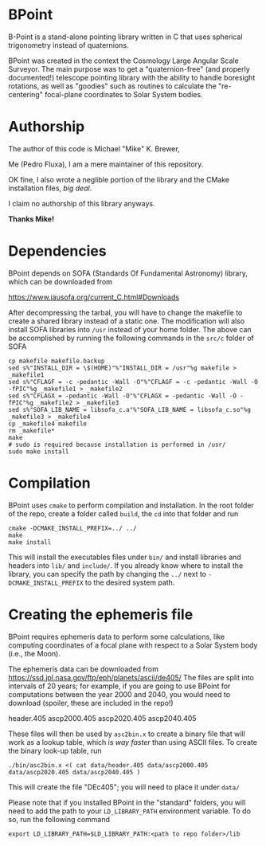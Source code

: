 # BPoint

B-Point is a stand-alone pointing library written in C that uses spherical trigonometry instead of quaternions.


BPoint was created in the context the Cosmology Large Angular Scale Surveyor. The main purpose was to get a "quaternion-free"
(and properly documented!) telescope pointing library with the ability to handle boresight rotations, as well as "goodies" 
such as routines to calculate the "re-centering" focal-plane coordinates to Solar System bodies.

# Authorship

The author of this code is Michael "Mike" K. Brewer,

Me (Pedro Fluxa), I am a mere maintainer of this repository. 

OK fine, I also wrote a neglible portion of the library and the CMake installation files, _big deal_. 

I claim no authorship of this library anyways.

**Thanks Mike!**

# Dependencies

BPoint depends on SOFA (Standards Of Fundamental Astronomy) library, which can be downloaded from

https://www.iausofa.org/current_C.html#Downloads

After decompressing the tarbal, you will have to change the makefile to create a shared library instead of a static one.
The modification will also install SOFA libraries into `/usr` instead of your home folder.
The above can be accomplished by running the following commands in the `src/c` folder of SOFA

```
cp makefile makefile.backup
sed s%"INSTALL_DIR = \$(HOME)"%"INSTALL_DIR = /usr"%g makefile > _makefile1
sed s%"CFLAGF = -c -pedantic -Wall -O"%"CFLAGF = -c -pedantic -Wall -O -fPIC"%g _makefile1 > _makefile2
sed s%"CFLAGX = -pedantic -Wall -O"%"CFLAGX = -pedantic -Wall -O -fPIC"%g _makefile2 > _makefile3
sed s%"SOFA_LIB_NAME = libsofa_c.a"%"SOFA_LIB_NAME = libsofa_c.so"%g _makefile3 > _makefile4
cp _makefile4 makefile
rm _makefile*
make
# sudo is required because installation is performed in /usr/
sudo make install
```

# Compilation

BPoint uses `cmake` to perform compilation and installation. In the root folder of the repo, create a folder called `build`,
the `cd` into that folder and run

```
cmake -DCMAKE_INSTALL_PREFIX=../ ../
make 
make install
```

This will install the executables files under `bin/` and install libraries and headers into `lib/` and `include/`. If you
already know where to install the library, you can specify the path by changing the `../` next to `-DCMAKE_INSTALL_PREFIX`
to the desired system path. 

# Creating the ephemeris file

BPoint requires ephemeris data to perform some calculations, like computing coordinates of a focal plane with respect
to a Solar System body (i.e., the Moon). 

The ephemeris data can be downloaded from https://ssd.jpl.nasa.gov/ftp/eph/planets/ascii/de405/ The files are split
into intervals of 20 years; for example, if you are going to use BPoint for computations between the year 2000 and 2040,
you would need to download (spoiler, these are included in the repo!)

header.405
ascp2000.405
ascp2020.405
ascp2040.405

These files will then be used by `asc2bin.x` to create a binary file that will work as a lookup table, which is _way faster_
than using ASCII files. To create the binary look-up table, run

`./bin/asc2bin.x <( cat data/header.405 data/ascp2000.405 data/ascp2020.405 data/ascp2040.405 )`

This will create the file "DEc405"; you will need to place it under `data/` 

Please note that if you installed BPoint in the "standard" folders, you will need to add the path to your `LD_LIBRARY_PATH`
environment variable. To do so, run the following command 

`export LD_LIBRARY_PATH=$LD_LIBRARY_PATH:<path to repo folder>/lib`

